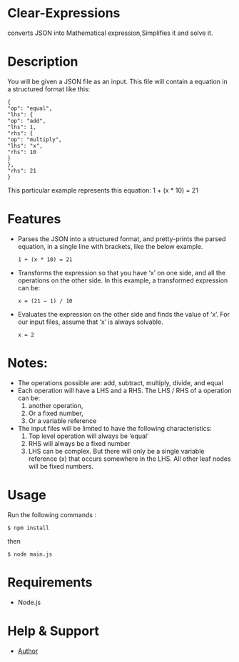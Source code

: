# Clear-Expressions
converts JSON  into Mathematical expression,Simplifies it and solve it.


# Description
You will be given a JSON file as an input. This file will contain a equation in a structured format
like this:
```
{
"op": "equal",
"lhs": {
"op": "add",
"lhs": 1,
"rhs": {
"op": "multiply",
"lhs": "x",
"rhs": 10
}
},
"rhs": 21
}
```
This particular example represents this equation:
1 + (x * 10) = 21

# Features

* Parses the JSON into a structured format, and pretty-prints the parsed
  equation, in a single line with brackets, like the below example.
  ```
  1 + (x * 10) = 21
  ```
* Transforms the expression so that you have ‘x’ on one side, and all the operations on the
  other side. In this example, a transformed expression can be:
  ```
  x = (21 − 1) / 10
  ```
* Evaluates the expression on the other side and finds the value of ‘x’.
  For our input files, assume that ‘x’ is always solvable.
  ```
  x = 2
  ```

# Notes:
* The operations possible are: add, subtract, multiply, divide, and equal
* Each operation will have a LHS and a RHS. The LHS / RHS of a operation can be:
  1. another operation,
  2. Or a fixed number,
  3. Or a variable reference
* The input files will be limited to have the following characteristics:
  1. Top level operation will always be ‘equal’
  2. RHS will always be a fixed number
  3. LHS can be complex. But there will only be a single variable reference (x) that
     occurs somewhere in the LHS. All other leaf nodes will be fixed numbers.
     
# Usage

Run the following commands :

```
$ npm install
```
then

```
$ node main.js
```
# Requirements

- Node.js

# Help & Support
<ul>
  <li><a href="https://in.linkedin.com/in/itsksaurabh">Author</a></li>
</ul>
